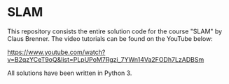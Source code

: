 # SLAM

This repository consists the entire solution code for the course "SLAM" by Claus Brenner. The video tutorials can be found on the YouTube below:

https://www.youtube.com/watch?v=B2qzYCeT9oQ&list=PLpUPoM7Rgzi_7YWn14Va2FODh7LzADBSm


All solutions have been written in Python 3.
